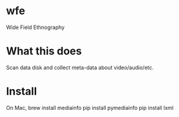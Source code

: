wfe
===
Wide Field Ethnography

What this does
===
Scan data disk and collect meta-data about video/audio/etc.

Install
=======
On Mac,
	brew install mediainfo
	pip install pymediainfo
	pip install lxml

